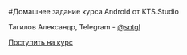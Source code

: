 #Домашнее задание курса Android от KTS.Studio

Тагилов Александр, Telegram - [@sntgl](https://t.me/sntgl)

[Поступить на курс](https://metaclass.kts.studio/android)
